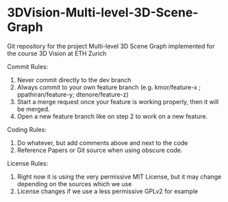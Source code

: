# 3DVision-Multi-level-3D-Scene-Graph
Git repository for the project  Multi-level 3D Scene Graph implemented for the course 3D Vision at ETH Zurich 

Commit Rules:

1. Never commit directly to the dev branch
2. Always commit to your own feature branch (e.g. kmor/feature-x ; ppathiran/feature-y; dtenore/feature-z)
3. Start a merge request once your feature is working properly, then it will be merged.
4. Open a new feature branch like on step 2 to work on a new feature.

Coding Rules:

1. Do whatever, but add comments above and next to the code
2. Reference Papers or Git source when using obscure code.

License Rules:

1. Right now it is using the very permissive MIT License, but it may change depending on the sources which we use
2. License changes if we use a less permissive GPLv2 for example
